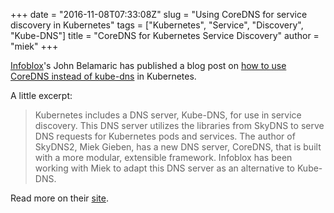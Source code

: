 +++
date = "2016-11-08T07:33:08Z"
slug = "Using CoreDNS for service discovery in Kubernetes"
tags = ["Kubernetes", "Service", "Discovery", "Kube-DNS"]
title = "CoreDNS for Kubernetes Service Discovery"
author = "miek"
+++

[Infoblox](https://www.infoblox.com/)'s John Belamaric has published a
blog post on
[how to use CoreDNS instead of
kube-dns](https://community.infoblox.com/t5/Community-Blog/CoreDNS-for-Kubernetes-Service-Discovery/ba-p/8187)
in Kubernetes.

A little excerpt:

> Kubernetes includes a DNS server, Kube-DNS, for use in service discovery. This DNS server utilizes
> the libraries from SkyDNS to serve DNS requests for Kubernetes pods and services. The author of
> SkyDNS2, Miek Gieben, has a new DNS server, CoreDNS, that is built with a more modular, extensible
> framework. Infoblox has been working with Miek to adapt this DNS server as an alternative to
> Kube-DNS.

Read more on their
[site](https://community.infoblox.com/t5/Community-Blog/CoreDNS-for-Kubernetes-Service-Discovery/ba-p/8187).
